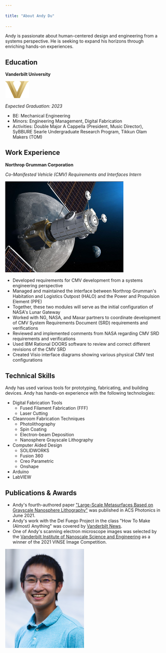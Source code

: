 ```yaml
---

title: "About Andy Du"

---
```


Andy is passionate about human-centered design and engineering from a systems perspective. He is seeking to expand his horizons through enriching hands-on experiences.

## Education

**Vanderbilt University** 

<img src="/assets/img/Vanderbilt_University_logo.png" alt="Vanderbilt University logo" width="15%"/>

*Expected Graduation: 2023*

* BE: Mechanical Engineering
* Minors: Engineering Management, Digital Fabrication
* Activities: Double Major A Cappella (President, Music Director), SyBBURE Searle Undergraduate Research Program, Tikkun Olam Makers (TOM)


## Work Experience

**Northrop Grumman Corporation**

*Co-Manifested Vehicle (CMV) Requirements and Interfaces Intern*

<img src="/assets/img/HALO-CMV.jpg" alt="HALO CMV" width="75%"/>

* Developed requirements for CMV development from a systems engineering perspective
* Managed and maintained the interface between Northrop Grumman's Habitation and Logistics Outpost (HALO) and the Power and Propulsion Element (PPE)
 * Together, these two modules will serve as the initial configuration of NASA's Lunar Gateway
* Worked with NG, NASA, and Maxar partners to coordinate development of CMV System Requirements Document (SRD) requirements and verifications
* Reviewed and implemented comments from NASA regarding CMV SRD requirements and verifications
* Used IBM Rational DOORS software to review and correct different revisions of the CMV SRD
* Created Visio interface diagrams showing various physical CMV test configurations


## Technical Skills

Andy has used various tools for prototyping, fabricating, and building devices. Andy has hands-on experience with the following technologies:

* Digital Fabrication Tools
  * Fused Filament Fabrication (FFF)
  * Laser Cutting
* Cleanroom Fabrication Techniques
  * Photolithography
  * Spin Coating
  * Electron-beam Deposition
  * Nanosphere Grayscale Lithography
* Computer Aided Design
  * SOLIDWORKS
  * Fusion 360
  * Creo Parametric
  * Onshape
* Arduino
* LabVIEW

## Publications & Awards 

* Andy's fourth-authored paper ["Large-Scale Metasurfaces Based on Grayscale Nanosphere Lithography"](https://pubs.acs.org/doi/10.1021/acsphotonics.1c00424) was published in ACS Photonics in June 2021.
* Andy's work with the Del Fuego Project in the class "How To Make (Almost) Anything" was covered by [Vanderbilt News](https://news.vanderbilt.edu/2021/08/24/wondry-students-collaborate-with-the-del-fuego-project-to-design-innovations-in-the-coffee-drying-process/).
* One of Andy's scanning electron microscope images was selected by the [Vanderbilt Institute of Nanoscale Science and Engineering](https://www.linkedin.com/feed/update/urn:li:activity:6868664681444208640/) as a winner of the 2021 VINSE Image Competition.

<img src="/assets/img/headshot.png" alt="headshot of Andy Du" width="50%"/>
